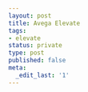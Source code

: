 ```yaml
---
layout: post
title: Avega Elevate
tags:
- elevate
status: private
type: post
published: false
meta:
  _edit_last: '1'
---
```


